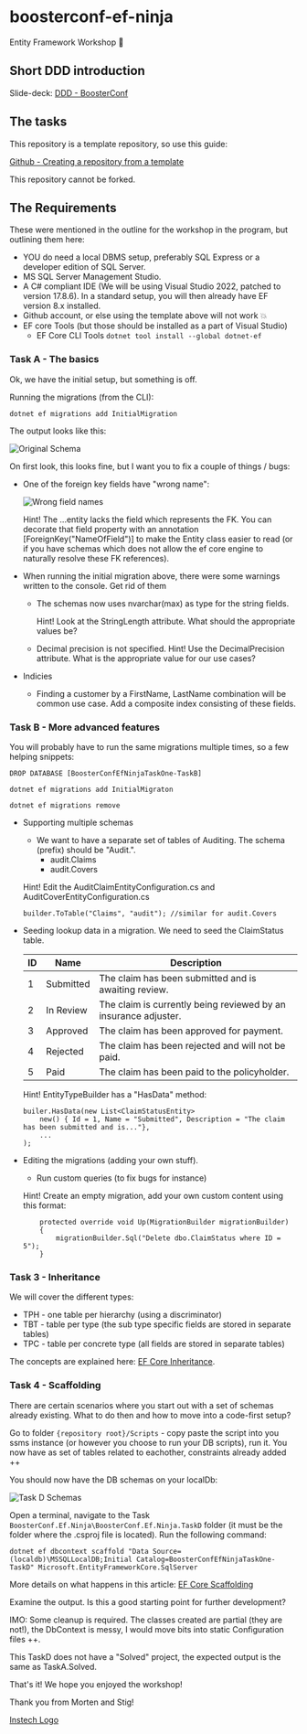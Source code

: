 # boosterconf-ef-ninja
Entity Framework Workshop 🥷

## Short DDD introduction

Slide-deck: [DDD - BoosterConf](https://instechas-my.sharepoint.com/:p:/g/personal/stig_nielsen_instech_no/EZCh10uwmQdNhL_lNy-pLm0B1-mP2juwa5-AD0KZ1ExSGg?e=780smi)


## The tasks
This repository is a template repository, so use this guide:

[Github - Creating a repository from a template](https://docs.github.com/en/repositories/creating-and-managing-repositories/creating-a-repository-from-a-template)

This repository cannot be forked. 

## The Requirements
These were mentioned in the outline for the workshop in the program, but outlining them here:

* YOU do need a local DBMS setup, preferably SQL Express or a developer edition of SQL Server. 
* MS SQL Server Management Studio. 
* A C# compliant IDE (We will be using Visual Studio 2022, patched to version 17.8.6). In a standard setup, you will then already have EF version 8.x installed. 
* Github account, or else using the template above will not work :boom:
* EF core Tools (but those should be installed as a part of Visual Studio)
    * EF Core CLI Tools ```dotnet tool install --global dotnet-ef```

### Task A - The basics
Ok, we have the initial setup, but something is off. 

Running the migrations (from the CLI):

```
dotnet ef migrations add InitialMigration
```
The output looks like this:

![Original Schema](/Images/Task_One_Original_Setup.png)

On first look, this looks fine, but I want you to fix a couple of things / bugs:

* One of the foreign key fields have "wrong name":

    ![Wrong field names](/Images/Wrong_FK_Name.png)

    Hint! The ...entity lacks the field which represents the FK. You can decorate that field property with an annotation [ForeignKey("NameOfField")] to make the Entity class easier to read (or if you have schemas which does not allow the ef core engine to naturally resolve these FK references).

* When running the initial migration above, there were some warnings written to the console. Get rid of them
    * The schemas now uses nvarchar(max) as type for the string fields.
    
        Hint! Look at the StringLength attribute. What should the appropriate values be?
    * Decimal precision is not specified. 
        Hint! Use the DecimalPrecision attribute. What is the appropriate value for our use cases?
    
* Indicies
    * Finding a customer by a FirstName, LastName combination will be common use case. Add a composite index consisting of these fields.


### Task B - More advanced features

You will probably have to run the same migrations multiple times, so a few helping snippets:

``` 
DROP DATABASE [BoosterConfEfNinjaTaskOne-TaskB]
```

```
dotnet ef migrations add InitialMigraton 
```

```
dotnet ef migrations remove
```


* Supporting multiple schemas 
    * We want to have a separate set of tables of Auditing. The schema (prefix) should be "Audit.". 
        * audit.Claims
        * audit.Covers
    
    Hint! Edit the AuditClaimEntityConfiguration.cs and AuditCoverEntityConfiguration.cs
    ```
    builder.ToTable("Claims", "audit"); //similar for audit.Covers
    ```

* Seeding lookup data in a migration. We need to seed the ClaimStatus table.


    | ID | Name      | Description |
    |----|-----------|-------------|
    | 1  | Submitted | The claim has been submitted and is awaiting review. |
    | 2  | In Review | The claim is currently being reviewed by an insurance adjuster. |
    | 3  | Approved  | The claim has been approved for payment. |
    | 4  | Rejected  | The claim has been rejected and will not be paid. |
    | 5  | Paid      | The claim has been paid to the policyholder. |

    Hint! EntityTypeBuilder has a "HasData" method:

    ```
    builer.HasData(new List<ClaimStatusEntity>
        new() { Id = 1, Name = "Submitted", Description = "The claim has been submitted and is..."},
        ...
    );
    ```


* Editing the migrations (adding your own stuff). 
    * Run custom queries (to fix bugs for instance)

    Hint! Create an empty migration, add your own custom content using this format:
    ```
        protected override void Up(MigrationBuilder migrationBuilder)
        {
            migrationBuilder.Sql("Delete dbo.ClaimStatus where ID = 5");
        }
    ```
    
### Task 3 - Inheritance

We will cover the different types:

* TPH - one table per hierarchy (using a discriminator)
* TBT - table per type (the sub type specific fields are stored in separate tables)
* TPC - table per concrete type (all fields are stored in separate tables)

The concepts are explained here: [EF Core Inheritance](https://learn.microsoft.com/en-us/ef/core/modeling/inheritance).

### Task 4 - Scaffolding

There are certain scenarios where you start out with a set of schemas already existing. What to do then and how to move into a code-first setup?

Go to folder ```{repository root}/Scripts``` - copy paste the script into you ssms instance (or however you choose to run your DB scripts), run it. You now have as set of tables related to eachother, constraints already added ++

You should now have the DB schemas on your localDb:

![Task D Schemas](/Images/TaskD_Initial_Setup.png)

Open a terminal, navigate to the Task ```BoosterConf.Ef.Ninja\BoosterConf.Ef.Ninja.TaskD``` folder (it must be the folder where the .csproj file is located). Run the following command:

```
dotnet ef dbcontext scaffold "Data Source=(localdb)\MSSQLLocalDB;Initial Catalog=BoosterConfEfNinjaTaskOne-TaskD" Microsoft.EntityFrameworkCore.SqlServer
```

More details on what happens in this article: [EF Core Scaffolding](https://learn.microsoft.com/en-us/ef/core/managing-schemas/scaffolding/?tabs=dotnet-core-cli)

Examine the output. Is this a good starting point for further development?

IMO: Some cleanup is required. The classes created are partial (they are not!), the DbContext is messy, I would move bits into static Configuration files ++.

This TaskD does not have a "Solved" project, the expected output is the same as TaskA.Solved. 

That's it! We hope you enjoyed the workshop!

Thank you from Morten and Stig!

[Instech Logo](/Images/instech_logo.png)